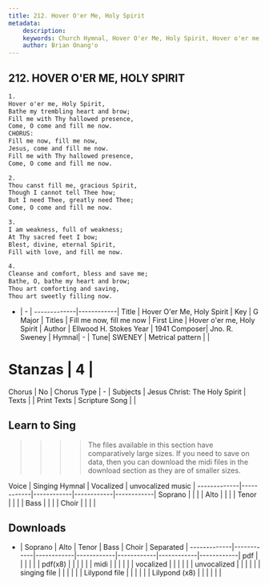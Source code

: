 ```yaml
---
title: 212. Hover O'er Me, Holy Spirit
metadata:
    description: 
    keywords: Church Hymnal, Hover O'er Me, Holy Spirit, Hover o'er me, Holy Spirit, Fill me now, fill me now
    author: Brian Onang'o
---
```



## 212. HOVER O'ER ME, HOLY SPIRIT

```txt
1.
Hover o'er me, Holy Spirit,
Bathe my trembling heart and brow;
Fill me with Thy hallowed presence,
Come, O come and fill me now.
CHORUS:
Fill me now, fill me now,
Jesus, come and fill me now.
Fill me with Thy hallowed presence,
Come, O come and fill me now.

2.
Thou canst fill me, gracious Spirit,
Though I cannot tell Thee how;
But I need Thee, greatly need Thee;
Come, O come and fill me now.

3.
I am weakness, full of weakness;
At Thy sacred feet I bow;
Blest, divine, eternal Spirit,
Fill with love, and fill me now.

4.
Cleanse and comfort, bless and save me;
Bathe, O, bathe my heart and brow;
Thou art comforting and saving,
Thou art sweetly filling now.

```

- |   -  |
-------------|------------|
Title | Hover O'er Me, Holy Spirit |
Key | G Major |
Titles | Fill me now, fill me now |
First Line | Hover o'er me, Holy Spirit |
Author | Ellwood H. Stokes
Year | 1941
Composer| Jno. R. Sweney |
Hymnal|  - |
Tune| SWENEY |
Metrical pattern | |
# Stanzas | 4 |
Chorus | No |
Chorus Type | - |
Subjects | Jesus Christ: The Holy Spirit |
Texts |  |
Print Texts | 
Scripture Song |  |
  
## Learn to Sing

>>>> The files available in this section have comparatively large sizes. If you need to save on data, then you can download the midi files in the download section as they are of smaller sizes.

Voice |  Singing Hymnal | Vocalized | unvocalized music |
-------------|------------|------------|------------|------------|
Soprano | | | |
Alto | | | |
Tenor | | | |
Bass | | | |
Choir | | | |

## Downloads

- |  Soprano | Alto | Tenor | Bass | Choir | Separated |
-------------|------------|------------|------------|------------|------------|------------|
pdf | | | | | |
pdf(x8) | | | | | |
midi | | | | | |
vocalized | | | | | |
unvocalized | | | | | |
singing file | | | | | |
Lilypond file | | | | | |
Lilypond (x8) | | | | | |
  